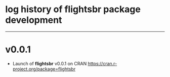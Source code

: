 # log history of flightsbr package development

-------------------------------------------------------

# v0.0.1

* Launch of **flightsbr** v0.0.1 on CRAN https://cran.r-project.org/package=flightsbr
